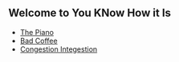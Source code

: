 ## Welcome to You KNow How it Is

- [The Piano](/piano)
- [Bad Coffee](/bad-coffee)
- [Congestion Integestion](/congestion-integestion)


